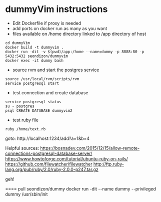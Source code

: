 # dummyVim instructions
- Edit Dockerfile if proxy is needed
- add ports on docker run as many as you want
- files available on /home directory linked to /app directory of host
```
cd dummyVim
docker build -t dummyvim .
docker run -dit -v $(pwd)/app:/home --name=dummy -p 8888:80 -p 5432:5432 seondizon/dummyvim
docker exec -it dummy bash
```
- source rvm and start the postgres service
```
source /usr/local/rvm/scripts/rvm
service postgresql start
```
- test connection and create database
```
service postgresql status
su - postgres
psql CREATE DATABASE dummyvim2
```
- test ruby file
```
ruby /home/text.rb
```
goto: http://localhost:1234/add?a=1&b=4


Helpful sources:
https://bosnadev.com/2015/12/15/allow-remote-connections-postgresql-database-server/
https://www.howtoforge.com/tutorial/ubuntu-ruby-on-rails/
https://github.com/filewatcher/filewatcher
http://ftp.ruby-lang.org/pub/ruby/2.0/ruby-2.0.0-p247.tar.gz

geh!


==== 
pull seondizon/dummy
docker run -dit --name dummy --privileged dummy /usr/sbin/init


